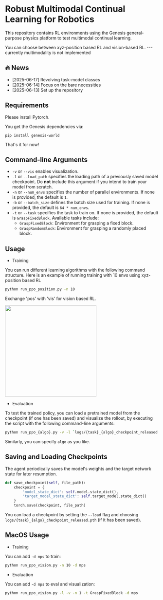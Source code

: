 # Robust Multimodal Continual Learning for Robotics

This repository contains RL environments using the Genesis general-purpose physics platform to test multimodal continual learning.

You can choose between xyz-position based RL and vision-based RL. --- currently multimodality is not implemented


## 🔥 News

- [2025-06-17] Revolving task-model classes
- [2025-06-14] Focus on the bare necessities
- [2025-06-13] Set up the repository

  
## Requirements

Please install Pytorch.


You get the Genesis dependencies via: 
```
pip install genesis-world
```
That's it for now!


## Command-line Arguments

- `-v` or `--vis` enables visualization.
- `-l` or `--load_path` specifies the loading path of a previously saved model checkpoint. Do **not** include this argument if you intend to train your model from scratch.
- `-n` or `--num_envs` specifies the number of parallel environments. If none is provided, the default is `1`.
- `-b` or `--batch_size` defines the batch size used for training. If none is provided, the default is `64 * num_envs`.
- `-t` or `--task` specifies the task to train on. If none is provided, the default is `GraspFixedBlock`. Available tasks include:
  - `GraspFixedBlock`: Environment for grasping a fixed block.
  - `GraspRandomBlock`: Environment for grasping a randomly placed block.



## Usage

- Training

You can run different learning algorithms with the following command structure. Here is an example of running training with 10 envs using xyz-position based RL 
```bash
python run_ppo_position.py -n 10
```
Exchange 'pos' with 'vis' for vision based RL. 


<img  src="figs/train.gif" width="300">

- Evaluation

To test the trained policy, you can load a pretrained model from the checkpoint (if one has been saved) and visualize the rollout, by executing the script with the following command-line arguments:
```bash
python run_ppo_{algo}.py -v -l `logs/{task}_{algo}_checkpoint_released.pth` 
```
Similarly, you can specify `algo` as you like.


## Saving and Loading Checkpoints

The agent periodically saves the model's weights and the target network state for later resumption. 

```python
def save_checkpoint(self, file_path):
    checkpoint = {
        'model_state_dict': self.model.state_dict(),
        'target_model_state_dict': self.target_model.state_dict()
    }
    torch.save(checkpoint, file_path)
```
You can load a checkpoint by setting the `--load` flag and choosing `logs/{task}_{algo}_checkpoint_released.pth` (if it has been saved).

## MacOS Usage

- Training

You can add `-d mps` to train:
```bash
python run_ppo_vision.py -n 10 -d mps
```

- Evaluation

You can add `-d mps` to eval and visualization:
```bash
python run_ppo_vision.py -l -v -n 1 -t GraspFixedBlock -d mps
```
